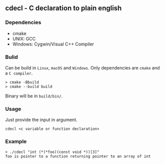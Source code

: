 ## cdecl - C declaration to plain english

### Dependencies

* cmake
* UNIX: GCC
* Windows: Cygwin/Visual C++ Compiler

### Bulid

Can be build in `Linux`, `macOS` and `Windows`. Only dependencies are `cmake` and a `C compiler`.

```
> cmake -Bbuild
> cmake --build build
```

Binary will be in `build/bin/`.

### Usage

Just provide the input in argument.
```
cdecl <c variable or function declaration>
```

### Example

```
> ./cdecl "int (*(*foo)(const void *))[3]"            
foo is pointer to a function returning pointer to an array of int
```
